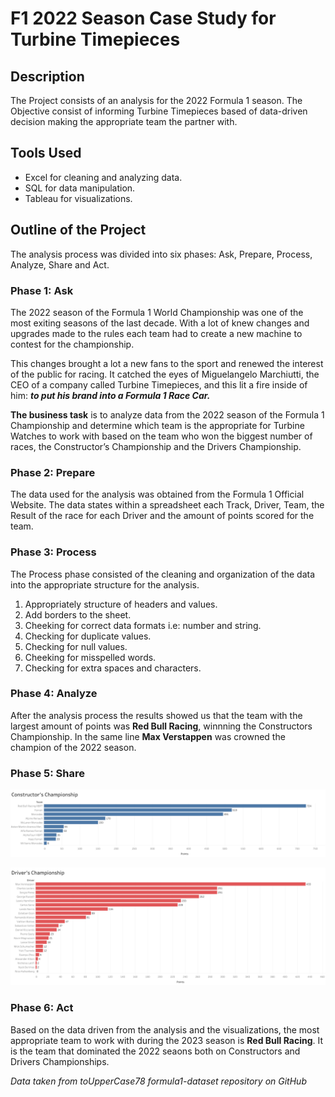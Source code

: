 <h1>F1 2022 Season Case Study for Turbine Timepieces</h1>

<h2>Description</h2>
The Project consists of an analysis for the 2022 Formula 1 season. The Objective consist of informing Turbine Timepieces based of data-driven decision making the appropriate team the partner with.
<br />

<h2>Tools Used</h2>

- Excel for cleaning and analyzing data.
- SQL for data manipulation.
- Tableau for visualizations. 

<h2>Outline of the Project</h2>

The analysis process was divided into six phases: Ask, Prepare, Process, Analyze, Share and Act.

<h3>Phase 1: Ask</h3>

The 2022 season of the Formula 1 World Championship was one of the most exiting seasons of the last decade. With a lot of knew changes and upgrades made to the rules each team had to create a new machine to contest for the championship. 

This changes brought a lot a new fans to the sport and renewed the interest of the public for racing. It catched the eyes of Miguelangelo Marchiutti, the CEO of a company called Turbine Timepieces, and this lit a fire inside of him: ***to put his brand into a Formula 1 Race Car.***

**The business task** is to analyze data from the 2022 season of the Formula 1 Championship and determine which team is the appropriate for Turbine Watches to work with based on the team who won the biggest number of races, the Constructor’s Championship and the Drivers Championship.

<h3>Phase 2: Prepare</h3>

The data used for the analysis was obtained from the Formula 1 Official Website. The data states within a spreadsheet each Track, Driver, Team, the Result of the race for each Driver and the amount of points scored for the team. 

<h3>Phase 3: Process</h3>

The Process phase consisted of the cleaning and organization of the data into the appropriate structure for the analysis. 

1. Appropriately structure of headers and values. 
2. Add borders to the sheet. 
3. Cheeking for correct data formats i.e: number and string. 
4. Checking for duplicate values.
5. Checking for null values. 
6. Cheeking for misspelled words. 
7. Checking for extra spaces and characters.

<h3>Phase 4: Analyze</h3>

After the analysis process the results showed us that the team with the largest amount of points was **Red Bull Racing**, winnning the Constructors Championship. In the same line **Max Verstappen** was crowned the champion of the 2022 season. 

<h3>Phase 5: Share</h3>

![Constructors Championship](https://github.com/EmaStehr/F1-2022-Season-Analysis/blob/main/Constructors-stats.png)

![Constructors Championship](https://github.com/EmaStehr/F1-2022-Season-Analysis/blob/main/Drivers-stats.png)

<h3>Phase 6: Act</h3>

Based on the data driven from the analysis and the visualizations, the most appropriate team to work with during the 2023 season is **Red Bull Racing**. It is the team that dominated the 2022 seaons both on Constructors and Drivers Championships.

*Data taken from toUpperCase78 formula1-dataset repository on GitHub*

